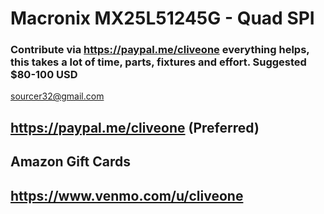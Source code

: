 # Macronix MX25L51245G - Quad SPI
### Contribute via   https://paypal.me/cliveone  everything helps, this takes a lot of time, parts, fixtures and effort. Suggested $80-100 USD

 sourcer32@gmail.com
 
 ## https://paypal.me/cliveone (Preferred)
  
 ## Amazon Gift Cards

 ## https://www.venmo.com/u/cliveone
 
